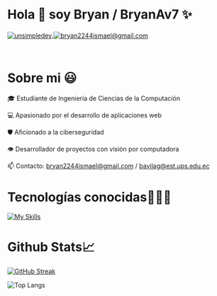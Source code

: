 
# Hola 👋 soy Bryan / BryanAv7 ✨

<p align="left">
  <a href="https://www.linkedin.com/in/bryan-avila-b579b5302/" target="blank">
    <img align="center" src="https://img.shields.io/badge/LinkedIn-0077B5?style=for-the-badge&logo=linkedin&logoColor=white" alt="unsimpledev"/>
  </a>
  <a href="mailto:unsimpledev@gmail.com" target="blank">
    <img align="center" src="https://img.shields.io/badge/Gmail-D14836?style=for-the-badge&logo=gmail&logoColor=white" alt="bryan2244ismael@gmail.com"/>
  </a>
</p>
<br>

# Sobre mi 😃
🎓 Estudiante de Ingeniería de Ciencias de la Computación

💻 Apasionado por el desarrollo de aplicaciones web  

🛡️ Aficionado a la ciberseguridad  

👁️ Desarrollador de proyectos con visión por computadora

📫 Contacto: bryan2244ismael@gmail.com / bavilag@est.ups.edu.ec

# Tecnologías conocidas👨🏻‍💻
[![My Skills](https://skillicons.dev/icons?i=angular,cpp,css,docker,firebase,git,github,html,java,js,linux,mysql,nodejs,opencv,postgres,python,ts,visualstudio,vscode)](https://skillicons.dev)
 

# Github Stats📈
[![GitHub Streak](https://github-readme-streak-stats.herokuapp.com?user=BryanAv7)](https://git.io/streak-stats)


![Top Langs](https://github-readme-stats.vercel.app/api/top-langs/?username=BryanAv7&layout=compact)




